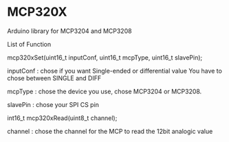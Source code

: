 # MCP320X
Arduino library for MCP3204 and MCP3208

List of Function

mcp320xSet(uint16_t inputConf, uint16_t mcpType, uint16_t slavePin);

  inputConf : chose if you want Single-ended or differential value 
  You have to chose between SINGLE and DIFF

  mcpType : chose the device you use, chose MCP3204 or MCP3208.

  slavePin : chose your SPI CS pin

int16_t mcp320xRead(uint8_t channel);

channel : chose the channel for the MCP to read the 12bit analogic value
